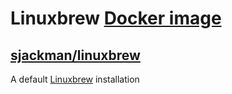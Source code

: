 Linuxbrew [Docker image][]
================================================================================

## [sjackman/linuxbrew](Dockerfile)

A default [Linuxbrew][] installation

[Docker image]: https://registry.hub.docker.com/u/sjackman/linuxbrew/
[Linuxbrew]: http://brew.sh/linuxbrew/
